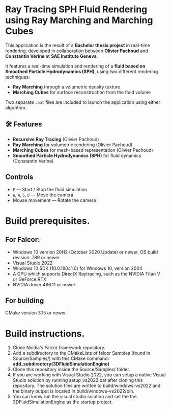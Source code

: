 # Ray Tracing SPH Fluid Rendering using Ray Marching and Marching Cubes

This application is the result of a **Bachelor thesis project** in real-time rendering, developed in collaboration between **Olivier Pachoud** and **Constantin Verine** at **SAE Institute Geneva**.

It features a real-time simulation and rendering of a **fluid based on Smoothed Particle Hydrodynamics (SPH)**, using two different rendering techniques:

- **Ray Marching** through a volumetric density texture
- **Marching Cubes** for surface reconstruction from the fluid volume

Two separate `.bat` files are included to launch the application using either algorithm.

## 🛠 Features

- **Recursive Ray Tracing** (Olivier Pachoud)
- **Ray Marching** for volumetric rendering (Olivier Pachoud)
- **Marching Cubes** for mesh-based representation (Olivier Pachoud)
- **Smoothed Particle Hydrodynamics (SPH)** for fluid dynamics (Constantin Verine)

## Controls
- `F` — Start / Stop the fluid simulation
- `W`, `A`, `S`, `D` — Move the camera
- Mouse movement — Rotate the camera

# Build prerequisites.
## For Falcor:
- Windows 10 version 20H2 (October 2020 Update) or newer, OS build revision .789 or newer
- Visual Studio 2022
- Windows 10 SDK (10.0.19041.0) for Windows 10, version 2004
- A GPU which supports DirectX Raytracing, such as the NVIDIA Titan V or GeForce RTX
- NVIDIA driver 466.11 or newer

## For building
CMake version 3.15 or newer.

# Build instructions.
1. Clone Nvidia's Falcor framework repository.
2. Add a subdirectory to the CMakeLists of falcor Samples (found in Source/Samples/) with this CMake command: 
**add_subdirectory(3DFluidSimulationEngine)**
3. Clone this repository inside the Source/Samples/ folder.
4. If you are working with Visual Studio 2022, you can setup a native Visual Studio solution by running setup_vs2022.bat after cloning this repository. The solution files are written to build/windows-vs2022 and the binary output is located in build/windows-vs2022/bin.
5. You can know run the visual studio solution and set the the 3DFluidSimulationEngine as the startup project.
